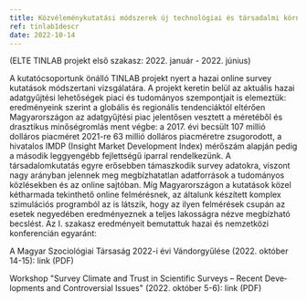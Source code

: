 ```yaml
---
title: Közvéleménykutatási módszerek új technológiai és társadalmi környezetben I. 
ref: tinlab1descr
date: 2022-10-14
---
```

(ELTE TINLAB projekt első szakasz: 2022. január - 2022. június) 

A kutatócsoportunk önálló TINLAB projekt nyert a hazai online survey kutatások módszertani vizsgálatára. A projekt  keretin belül az aktuális hazai adatgyűjtési lehetőségek piaci és tudományos szempontjait is elemeztük: eredményeink szerint a globális és regionális tendenciáktól eltérően Magyarországon az adatgyűjtési piac jelentősen vesztett a méretéből és drasztikus minőségromlás ment végbe: a 2017. évi becsült 107 millió dolláros piacméret 2021-re 63 millió dolláros piacméretre zsugorodott, a hivatalos IMDP (Insight Market Development Index) mérőszám alapján pedig a második leggyengébb fejlettségű iparral rendelkezünk. A társadalomkutatás egyre erősebben támaszkodik survey adatokra, viszont nagy arányban jelennek meg megbízhatatlan adatforrások a tudományos közlésekben és az online sajtóban. Míg Magyarországon a kutatások közel kétharmada tekinthető online felmérésnek, az általunk készített komplex szimulációs programból az is látszik, hogy az ilyen felmérések csupán az esetek negyedében eredményeznek a teljes lakosságra nézve megbízható becslést. Az I. szakasz eredményeit bemutattuk hazai és nemzetközi konferencián egyaránt: 

A Magyar Szociológiai Társaság 2022-i évi Vándorgyűlése (2022. október 14-15): link (PDF) 

 

Work­shop "Sur­­­vey Cli­­­ma­­­te and Trust in Sci­en­­­ti­­­fic Sur­­­veys – Re­­­cent De­­­ve­­­lop­­­ments and Con­­­tro­­­ver­­­­­si­al Is­­­su­es" (2022. október 5-6): link (PDF) 

 